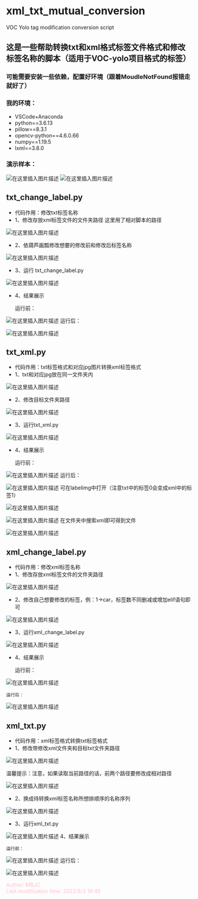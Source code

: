 # xml_txt_mutual_conversion
VOC Yolo tag modification conversion script
## 这是一些帮助转换txt和xml格式标签文件格式和修改标签名称的脚本（适用于VOC-yolo项目格式的标签）
### 可能需要安装一些依赖，配置好环境（跟着MoudleNotFound报错走就好了）
### 我的环境：
- VSCode+Anaconda
- python==3.6.13
- pillow==8.3.1
- opencv-python==4.6.0.66
- numpy==1.19.5
- lxml==3.8.0 
### 演示样本：
![在这里插入图片描述](https://img-blog.csdnimg.cn/c9756516fd234ff6bc64e5ee54571bfe.png)
![在这里插入图片描述](https://img-blog.csdnimg.cn/36050202a84f4cb0bddc7762ec7227ae.png)
## txt_change_label.py
- 代码作用：修改txt标签名称
- 1、修改存放xml标签文件的文件夹路径
    这里用了相对脚本的路径
 
![在这里插入图片描述](https://img-blog.csdnimg.cn/ec53d0c1f9cf475a8273c90c1b08130f.png)

- 2、依葫芦画瓢修改想要的修改前和修改后标签名称

![在这里插入图片描述](https://img-blog.csdnimg.cn/38fba089a1e842bfb461a1825ca3fa54.png)

- 3、运行 txt_change_label.py

![在这里插入图片描述](https://img-blog.csdnimg.cn/99bcdc461fcf46a1be7f1692ccfb97f5.png)

- 4、结果展示

    运行前：
 
![在这里插入图片描述](https://img-blog.csdnimg.cn/e12b739bcf5e47119c916fe3a09c43ef.png)
    运行后：
 
![在这里插入图片描述](https://img-blog.csdnimg.cn/63d35cb7fc2d46fda2c574cc2b6242c3.png)

## txt_xml.py
- 代码作用：txt标签格式和对应jpg图片转换xml标签格式
- 1、txt和对应jpg放在同一文件夹内

![在这里插入图片描述](https://img-blog.csdnimg.cn/a54a194eeb7044ca98b2e8de631dc3bb.png)
- 2、修改目标文件夹路径

![在这里插入图片描述](https://img-blog.csdnimg.cn/d9336cdd1d1d45df82978d2e2c239d72.png)
- 3、运行txt_xml.py

![在这里插入图片描述](https://img-blog.csdnimg.cn/8db596b3289a4ce9a6f09d80bd18073d.png)
- 4、结果展示

    运行前：

![在这里插入图片描述](https://img-blog.csdnimg.cn/3a897ea19e5343a780202a49b3f0d2e9.png)
    运行后：

![在这里插入图片描述](https://img-blog.csdnimg.cn/8c38b35d6c704beebbde1a8558129c40.png)
可在labelimg中打开（注意txt中的标签0会变成xml中的标签1）

![在这里插入图片描述](https://img-blog.csdnimg.cn/89c9092899d04714b20690a4830b3f60.png)

![在这里插入图片描述](https://img-blog.csdnimg.cn/95742c0c260649d68813be6285ce053c.png)
在文件夹中搜索xml即可得到文件

![在这里插入图片描述](https://img-blog.csdnimg.cn/de600f7dce574fb190528fdaf231f9d3.png)
## xml_change_label.py
- 代码作用：修改xml标签名称
- 1、修改存放xml标签文件的文件夹路径

![在这里插入图片描述](https://img-blog.csdnimg.cn/f9105660de0249d0a8dae68be72b26d2.png)
- 2、修改自己想要修改的标签，例：1->car，标签数不同删减或增加elif语句即可

![在这里插入图片描述](https://img-blog.csdnimg.cn/b3a06933ee44423f835452e2f5b3c172.png)
- 3、运行xml_change_label.py

![在这里插入图片描述](https://img-blog.csdnimg.cn/f5bee56047ea48a5b284e74db8a8c4dd.png)
- 4、结果展示

    运行前：
    
![在这里插入图片描述](https://img-blog.csdnimg.cn/2e4e1af96b6841ff8ec46e93593e4a33.png)

    运行后：
    
![在这里插入图片描述](https://img-blog.csdnimg.cn/a145d63f7a8a4080a48feba074ad3663.png)
## xml_txt.py
- 代码作用：xml标签格式转换txt标签格式
- 1、修改带修改xml文件夹和目标txt文件夹路径

![在这里插入图片描述](https://img-blog.csdnimg.cn/5f06aa398049420a868e0b5620d21fda.png)

温馨提示：注意，如果读取当前路径的话，前两个路径要修改成相对路径

![在这里插入图片描述](https://img-blog.csdnimg.cn/9cc6003798c244218b9cc62e525a5b2e.png)
- 2、换成待转换xml标签名称所想排顺序的名称序列

![在这里插入图片描述](https://img-blog.csdnimg.cn/e96261180bae483aa56b28d982564829.png)
- 3、运行xml_txt.py

![在这里插入图片描述](https://img-blog.csdnimg.cn/0ed252a7746f4547af14d93d00a6d902.png)
4、结果展示

    运行前：
    
![在这里插入图片描述](https://img-blog.csdnimg.cn/dc3ad21e442f483893e37fcd022c8f37.png)
    运行后：
    
![在这里插入图片描述](https://img-blog.csdnimg.cn/c058a7b656e94ad5b61db84262ba371c.png)

<span style="color:pink;">Author: MBJC</span>  
<span style="color:pink;">Last modification time: 2022/8/2 19:48</span>
